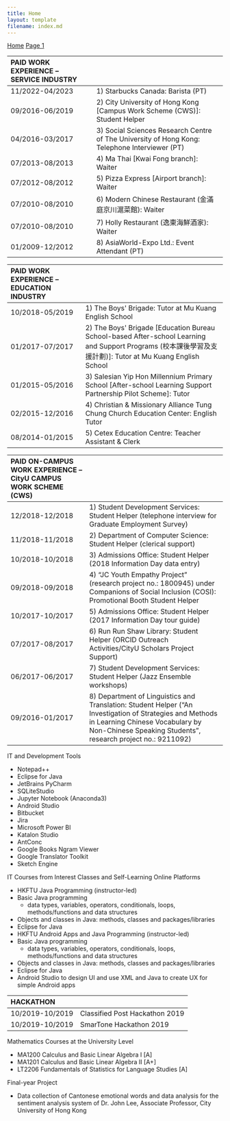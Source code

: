 ```yaml
---
title: Home
layout: template
filename: index.md
--- 
```


[Home](https://dark-teal-coder.github.io/)
[Page 1](https://dark-teal-coder.github.io/page1)

| PAID WORK EXPERIENCE – SERVICE INDUSTRY |  |
|:----------------------------------------|:-|
| 11/2022-04/2023 | 1) Starbucks Canada: Barista (PT) | 
| 09/2016-06/2019 | 2) City University of Hong Kong [Campus Work Scheme (CWS)]: Student Helper |
| 04/2016-03/2017 | 3) Social Sciences Research Centre of The University of Hong Kong: Telephone Interviewer (PT) |
| 07/2013-08/2013 | 4) Ma Thai [Kwai Fong branch]: Waiter |
| 07/2012-08/2012 | 5) Pizza Express [Airport branch]: Waiter |
| 07/2010-08/2010 | 6) Modern Chinese Restaurant (金滿庭京川滬菜館): Waiter |
| 07/2010-08/2010 | 7) Holly Restaurant (逸東海鮮酒家): Waiter |
| 01/2009-12/2012 | 8) AsiaWorld-Expo Ltd.: Event Attendant (PT) |

| PAID WORK EXPERIENCE – EDUCATION INDUSTRY |  |
|:------------------------------------------|:-|
| 10/2018-05/2019 | 1) The Boys' Brigade: Tutor at Mu Kuang English School |
| 01/2017-07/2017 | 2) The Boys' Brigade [Education Bureau School-based After-school Learning and Support Programs (校本課後學習及支援計劃)]: Tutor at Mu Kuang English School |
| 01/2015-05/2016 | 3) Salesian Yip Hon Millennium Primary School [After-school Learning Support Partnership Pilot Scheme]: Tutor |
| 02/2015-12/2016 | 4) Christian & Missionary Alliance Tung Chung Church Education Center: English Tutor |
| 08/2014-01/2015 | 5) Cetex Education Centre: Teacher Assistant & Clerk |

| PAID ON-CAMPUS WORK EXPERIENCE – CityU CAMPUS WORK SCHEME (CWS) |  |
|:----------------------------------------------------------------|:-|
| 12/2018-12/2018 | 1) Student Development Services: Student Helper (telephone interview for Graduate Employment Survey) |
| 11/2018-11/2018 | 2) Department of Computer Science: Student Helper (clerical support) |
| 10/2018-10/2018 | 3) Admissions Office: Student Helper (2018 Information Day data entry) |
| 09/2018-09/2018 | 4) “JC Youth Empathy Project” (research project no.: 1800945) under Companions of Social Inclusion (COSI): Promotional Booth Student Helper |
| 10/2017-10/2017 | 5) Admissions Office: Student Helper (2017 Information Day tour guide) |
| 07/2017-08/2017 | 6) Run Run Shaw Library: Student Helper (ORCID Outreach Activities/CityU Scholars Project Support) |
| 06/2017-06/2017 | 7) Student Development Services: Student Helper (Jazz Ensemble workshops) |
| 09/2016-01/2017 | 8) Department of Linguistics and Translation: Student Helper (“An Investigation of Strategies and Methods in Learning Chinese Vocabulary by Non-Chinese Speaking Students”, research project no.: 9211092) |

IT and Development Tools
-	Notepad++
-	Eclipse for Java 
-	JetBrains PyCharm
-	SQLiteStudio
-	Jupyter Notebook (Anaconda3)
-	Android Studio
-	Bitbucket 
-	Jira
-	Microsoft Power BI
-	Katalon Studio 
-	AntConc
-	Google Books Ngram Viewer
-	Google Translator Toolkit
-	Sketch Engine

IT Courses from Interest Classes and Self-Learning Online Platforms
-	HKFTU Java Programming (instructor-led)
  -	Basic Java programming 
    -	data types, variables, operators, conditionals, loops, methods/functions and data structures
  -	Objects and classes in Java: methods, classes and packages/libraries
  -	Eclipse for Java
-	HKFTU Android Apps and Java Programming (instructor-led)
  -	Basic Java programming
    -	data types, variables, operators, conditionals, loops, methods/functions and data structures
  -	Objects and classes in Java: methods, classes and packages/libraries
  -	Eclipse for Java
  -	Android Studio to design UI and use XML and Java to create UX for simple Android apps

| HACKATHON |  | 
|:-------------|:-|
| 10/2019-10/2019 | Classified Post Hackathon 2019 |
| 10/2019-10/2019 | SmarTone Hackathon 2019 |

Mathematics Courses at the University Level
-	MA1200 Calculus and Basic Linear Algebra I [A]
-	MA1201 Calculus and Basic Linear Algebra II [A+]
-	LT2206 Fundamentals of Statistics for Language Studies [A]

Final-year Project
-	Data collection of Cantonese emotional words and data analysis for the sentiment analysis system of Dr. John Lee, Associate Professor, City University of Hong Kong
